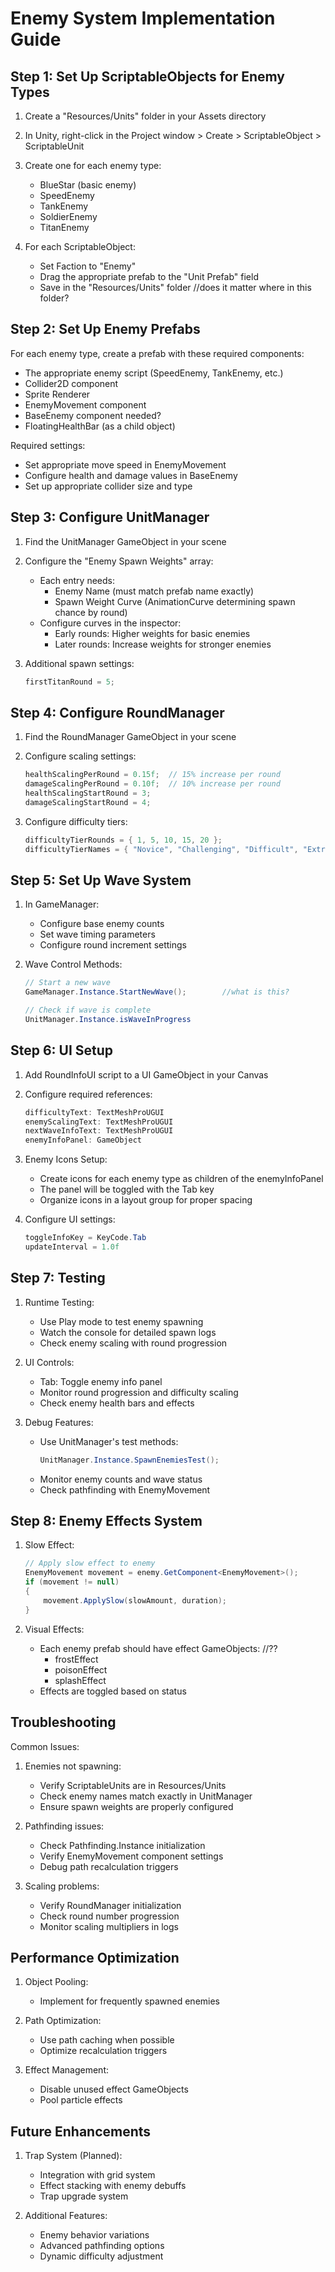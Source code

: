 # Enemy System Implementation Guide

## Step 1: Set Up ScriptableObjects for Enemy Types

1. Create a "Resources/Units" folder in your Assets directory
2. In Unity, right-click in the Project window > Create > ScriptableObject > ScriptableUnit
3. Create one for each enemy type:
   - BlueStar (basic enemy)
   - SpeedEnemy
   - TankEnemy
   - SoldierEnemy
   - TitanEnemy

4. For each ScriptableObject:
   - Set Faction to "Enemy"
   - Drag the appropriate prefab to the "Unit Prefab" field
   - Save in the "Resources/Units" folder                              //does it matter where in this folder?

## Step 2: Set Up Enemy Prefabs

For each enemy type, create a prefab with these required components:
- The appropriate enemy script (SpeedEnemy, TankEnemy, etc.)
- Collider2D component
- Sprite Renderer
- EnemyMovement component
- BaseEnemy component                                                      needed?
- FloatingHealthBar (as a child object)

Required settings:
- Set appropriate move speed in EnemyMovement
- Configure health and damage values in BaseEnemy
- Set up appropriate collider size and type

## Step 3: Configure UnitManager

1. Find the UnitManager GameObject in your scene
2. Configure the "Enemy Spawn Weights" array:
   - Each entry needs:
     - Enemy Name (must match prefab name exactly)
     - Spawn Weight Curve (AnimationCurve determining spawn chance by round)
   - Configure curves in the inspector:
     - Early rounds: Higher weights for basic enemies
     - Later rounds: Increase weights for stronger enemies

3. Additional spawn settings:
   ```csharp
   firstTitanRound = 5;
   ```

## Step 4: Configure RoundManager

1. Find the RoundManager GameObject in your scene
2. Configure scaling settings:
   ```csharp
   healthScalingPerRound = 0.15f;  // 15% increase per round
   damageScalingPerRound = 0.10f;  // 10% increase per round
   healthScalingStartRound = 3;
   damageScalingStartRound = 4;
   ```

3. Configure difficulty tiers:
   ```csharp
   difficultyTierRounds = { 1, 5, 10, 15, 20 };
   difficultyTierNames = { "Novice", "Challenging", "Difficult", "Extreme", "Nightmare" };
   ```

## Step 5: Set Up Wave System

1. In GameManager:
   - Configure base enemy counts
   - Set wave timing parameters
   - Configure round increment settings

2. Wave Control Methods:
   ```csharp
   // Start a new wave
   GameManager.Instance.StartNewWave();        //what is this?
   
   // Check if wave is complete
   UnitManager.Instance.isWaveInProgress
   ```

## Step 6: UI Setup

1. Add RoundInfoUI script to a UI GameObject in your Canvas
2. Configure required references:
   ```csharp
   difficultyText: TextMeshProUGUI
   enemyScalingText: TextMeshProUGUI
   nextWaveInfoText: TextMeshProUGUI
   enemyInfoPanel: GameObject
   ```

3. Enemy Icons Setup:
   - Create icons for each enemy type as children of the enemyInfoPanel
   - The panel will be toggled with the Tab key
   - Organize icons in a layout group for proper spacing

4. Configure UI settings:
   ```csharp
   toggleInfoKey = KeyCode.Tab
   updateInterval = 1.0f
   ```

## Step 7: Testing

1. Runtime Testing:
   - Use Play mode to test enemy spawning
   - Watch the console for detailed spawn logs
   - Check enemy scaling with round progression

2. UI Controls:
   - Tab: Toggle enemy info panel
   - Monitor round progression and difficulty scaling
   - Check enemy health bars and effects

3. Debug Features:
   - Use UnitManager's test methods:
     ```csharp
     UnitManager.Instance.SpawnEnemiesTest();
     ```
   - Monitor enemy counts and wave status
   - Check pathfinding with EnemyMovement

## Step 8: Enemy Effects System

1. Slow Effect:
   ```csharp
   // Apply slow effect to enemy
   EnemyMovement movement = enemy.GetComponent<EnemyMovement>();
   if (movement != null)
   {
       movement.ApplySlow(slowAmount, duration);
   }
   ```

2. Visual Effects:
   - Each enemy prefab should have effect GameObjects:    //??
     - frostEffect
     - poisonEffect
     - splashEffect
   - Effects are toggled based on status

## Troubleshooting

Common Issues:
1. Enemies not spawning:
   - Verify ScriptableUnits are in Resources/Units
   - Check enemy names match exactly in UnitManager
   - Ensure spawn weights are properly configured

2. Pathfinding issues:
   - Check Pathfinding.Instance initialization
   - Verify EnemyMovement component settings
   - Debug path recalculation triggers

3. Scaling problems:
   - Verify RoundManager initialization
   - Check round number progression
   - Monitor scaling multipliers in logs

## Performance Optimization

1. Object Pooling:
   - Implement for frequently spawned enemies

2. Path Optimization:
   - Use path caching when possible
   - Optimize recalculation triggers

3. Effect Management:
   - Disable unused effect GameObjects
   - Pool particle effects

## Future Enhancements

1. Trap System (Planned):
   - Integration with grid system
   - Effect stacking with enemy debuffs
   - Trap upgrade system

2. Additional Features:
   - Enemy behavior variations
   - Advanced pathfinding options
   - Dynamic difficulty adjustment